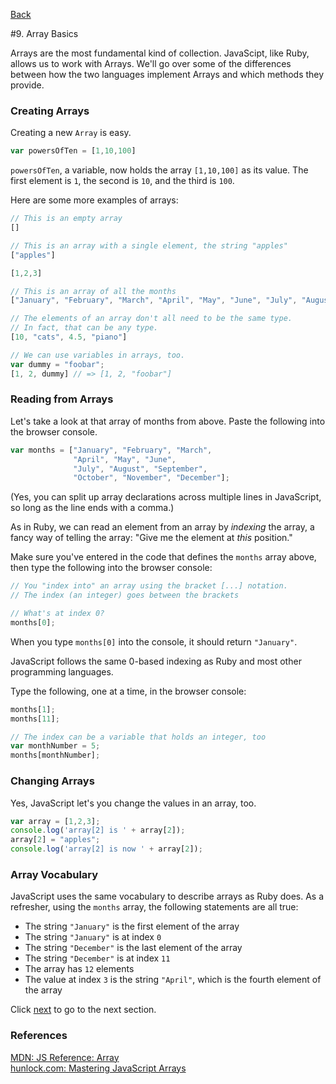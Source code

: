 [Back](8_if_statements.md)

#9. Array Basics

Arrays are the most fundamental kind of collection.  JavaScipt, like Ruby, allows us to work with Arrays. We'll go over some of the differences between how the two languages implement Arrays and which methods they provide.

### Creating Arrays

Creating a new `Array` is easy.

```javascript
var powersOfTen = [1,10,100]
```

`powersOfTen`, a variable, now holds the array `[1,10,100]` as its value.  The first element is `1`, the second is `10`, and the third is `100`.

Here are some more examples of arrays:

```javascript
// This is an empty array
[]

// This is an array with a single element, the string "apples"
["apples"]

[1,2,3]

// This is an array of all the months
["January", "February", "March", "April", "May", "June", "July", "August", "September", "November", "December"]

// The elements of an array don't all need to be the same type.
// In fact, that can be any type.
[10, "cats", 4.5, "piano"]

// We can use variables in arrays, too.
var dummy = "foobar";
[1, 2, dummy] // => [1, 2, "foobar"]
```

### Reading from Arrays

Let's take a look at that array of months from above.  Paste the following into the browser console.

```javascript
var months = ["January", "February", "March", 
              "April", "May", "June", 
              "July", "August", "September", 
              "October", "November", "December"];
```

(Yes, you can split up array declarations across multiple lines in JavaScript, so long as the line ends with a comma.)

As in Ruby, we can read an element from an array by *indexing* the array, a fancy way of telling the array: "Give me the element at *this* position."

Make sure you've entered in the code that defines the `months` array above, then type the following into the browser console:

```javascript
// You "index into" an array using the bracket [...] notation.
// The index (an integer) goes between the brackets

// What's at index 0?
months[0];
```

When you type `months[0]` into the console, it should return `"January"`.

JavaScript follows the same 0-based indexing as Ruby and most other programming languages.

Type the following, one at a time, in the browser console:

```javascript
months[1];
months[11];

// The index can be a variable that holds an integer, too
var monthNumber = 5;
months[monthNumber];
```

### Changing Arrays

Yes, JavaScript let's you change the values in an array, too.

```javascript
var array = [1,2,3];
console.log('array[2] is ' + array[2]);
array[2] = "apples";
console.log('array[2] is now ' + array[2]);
```

### Array Vocabulary

JavaScript uses the same vocabulary to describe arrays as Ruby does.  As a refresher, using the `months` array, the following statements are all true:

* The string `"January"` is the first element of the array
* The string `"January"` is at index `0`
* The string `"December"` is the last element of the array
* The string `"December"` is at index `11`
* The array has `12` elements
* The value at index `3` is the string `"April"`, which is the fourth element of the array

Click [next](10_array_operations.md) to go to the next section.

### References

[MDN: JS Reference: Array](https://developer.mozilla.org/en/JavaScript/Reference/Global_Objects/Array/)<br>
[hunlock.com: Mastering JavaScript Arrays](http://www.hunlock.com/blogs/Mastering_Javascript_Arrays)